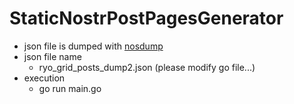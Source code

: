 # StaticNostrPostPagesGenerator
- json file is dumped with [nosdump](https://github.com/jiftechnify/nosdump)
- json file name
  - ryo_grid_posts_dump2.json (please modify go file...)
- execution
  - go run main.go
